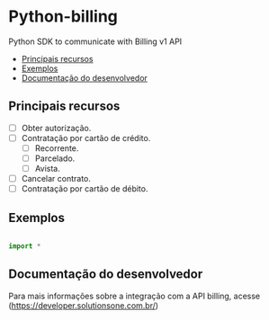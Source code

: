 # Python-billing

Python SDK to communicate with Billing v1 API

* [Principais recursos](#principais-recursos)
* [Exemplos](#exemplos)
* [Documentação do desenvolvedor](#documentação-do-desenvolvedor)

## Principais recursos

* [ ] Obter autorização.
* [ ] Contratação por cartão de crédito.
    * [ ] Recorrente.
    * [ ] Parcelado.
    * [ ] Avista.
* [ ] Cancelar contrato.
* [ ] Contratação por cartão de débito.

## Exemplos

```python

import *

```

## Documentação do desenvolvedor

Para mais informações sobre a integração com a API billing, acesse (https://developer.solutionsone.com.br/)
